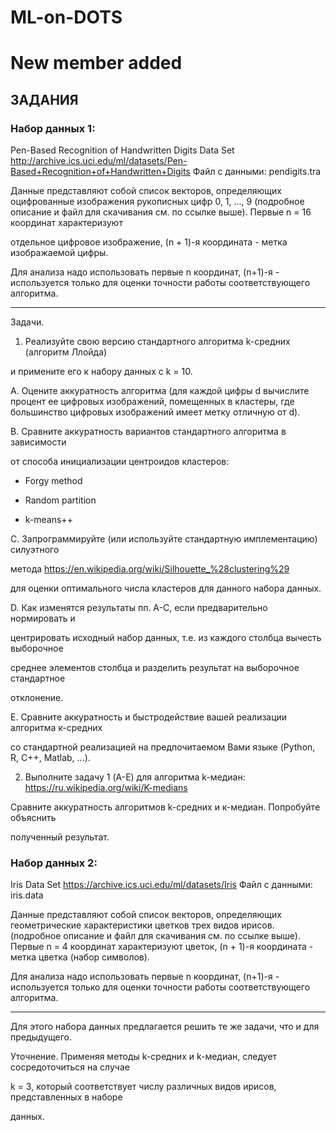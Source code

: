 # ML-on-DOTS
# New member added

## ЗАДАНИЯ

### Набор данных 1:


Pen-Based Recognition of Handwritten Digits Data Set 
http://archive.ics.uci.edu/ml/datasets/Pen-Based+Recognition+of+Handwritten+Digits
Файл с данными:  pendigits.tra


Данные представляют собой список векторов, определяющих оцифрованные 
изображения рукописных цифр 0, 1, ..., 9 (подробное описание и файл для 
скачивания см. по ссылке выше).  Первые n = 16 координат характеризуют

отдельное цифровое изображение, (n + 1)-я координата - метка изображаемой 
цифры.


Для анализа надо использовать первые n координат, (n+1)-я - используется 
только для оценки точности работы соответствующего алгоритма. 

---------------


Задачи.


1. Реализуйте свою версию стандартного алгоритма k-средних (алгоритм Ллойда)

и примените его к набору данных с k = 10.


A. Оцените аккуратность алгоритма (для каждой цифры d вычислите процент
ее цифровых изображений, помещенных в кластеры, где большинство цифровых 
изображений имеет метку отличную от d).


B. Сравните аккуратность вариантов стандартного алгоритма в зависимости

от способа инициализации центроидов кластеров:

 - Forgy method

 - Random partition

 - k-means++


C. Запрограммируйте (или используйте стандартную имплементацию) силуэтного

метода  https://en.wikipedia.org/wiki/Silhouette_%28clustering%29

для оценки оптимального числа кластеров для данного набора данных.


D. Как изменятся результаты пп. A-C, если предварительно нормировать и

центрировать исходный набор данных, т.е. из каждого столбца вычесть выборочное

среднее элементов столбца и разделить результат на выборочное стандартное

отклонение.


E. Сравните аккуратность и быстродействие вашей реализации алгоритма к-средних

со стандартной реализацией на предпочитаемом Вами языке (Python, R, C++, Matlab, 
...).



2. Выполните задачу 1 (A-E) для алгоритма k-медиан: https://ru.wikipedia.org/wiki/K-medians

Сравните аккуратность алгоритмов k-средних и к-медиан. Попробуйте объяснить 

полученный результат.


### Набор данных 2:


Iris Data Set 
https://archive.ics.uci.edu/ml/datasets/Iris
Файл с данными: iris.data


Данные представляют собой список векторов, определяющих геометрические
характеристики цветков трех видов ирисов. (подробное описание и файл для 
скачивания см. по ссылке выше).  Первые n = 4 координат характеризуют цветок, 
(n + 1)-я координата - метка цветка (набор символов).


Для анализа надо использовать первые n координат, (n+1)-я - используется 
только для оценки точности работы соответствующего алгоритма. 

-------------

Для этого набора данных предлагается решить те же задачи, что и для предыдущего.


Уточнение. Применяя методы k-средних и k-медиан, следует сосредоточиться на случае

k = 3, который соответствует числу различных видов ирисов, представленных в наборе

данных.
